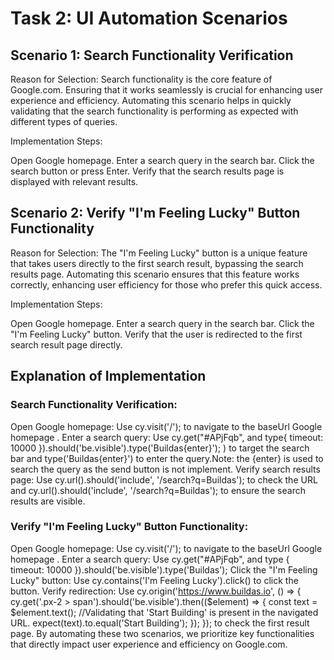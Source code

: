 # Task 2: UI Automation Scenarios

## Scenario 1: Search Functionality Verification
Reason for Selection:
Search functionality is the core feature of Google.com. Ensuring that it works seamlessly is crucial for enhancing user experience and efficiency. Automating this scenario helps in quickly validating that the search functionality is performing as expected with different types of queries.

Implementation Steps:

Open Google homepage.
Enter a search query in the search bar.
Click the search button or press Enter.
Verify that the search results page is displayed with relevant results.

## Scenario 2: Verify "I'm Feeling Lucky" Button Functionality
Reason for Selection:
The "I'm Feeling Lucky" button is a unique feature that takes users directly to the first search result, bypassing the search results page. Automating this scenario ensures that this feature works correctly, enhancing user efficiency for those who prefer this quick access.

Implementation Steps:

Open Google homepage.
Enter a search query in the search bar.
Click the "I'm Feeling Lucky" button.
Verify that the user is redirected to the first search result page directly.


## Explanation of Implementation
### Search Functionality Verification:

Open Google homepage: Use cy.visit('/'); to navigate to the baseUrl Google homepage .
Enter a search query: Use  cy.get("#APjFqb",  and type{ timeout: 10000 }).should('be.visible').type('Buildas{enter}');
) to target the search bar and type('Buildas{enter}') to enter the query.Note: the {enter} is used to search the query as the send button is not implement.
Verify search results page: Use cy.url().should('include', '/search?q=Buildas'); to check the URL and cy.url().should('include', '/search?q=Buildas'); to ensure the search results are visible.

### Verify "I'm Feeling Lucky" Button Functionality:

Open Google homepage:  Use cy.visit('/'); to navigate to the baseUrl Google homepage .
Enter a search query: Use  cy.get("#APjFqb", and type { timeout: 10000 }).should('be.visible').type('Buildas');
Click the "I'm Feeling Lucky" button: Use cy.contains('I\'m Feeling Lucky').click() to click the button.
Verify redirection: Use  cy.origin('https://www.buildas.io', () => {
            cy.get('.px-2 > span').should('be.visible').then(($element) => {
                const text = $element.text();
                //Validating that 'Start Building' is present in the navigated URL.
                expect(text).to.equal('Start Building');
            });
        });  to check the first result page.
By automating these two scenarios, we prioritize key functionalities that directly impact user experience and efficiency on Google.com.
